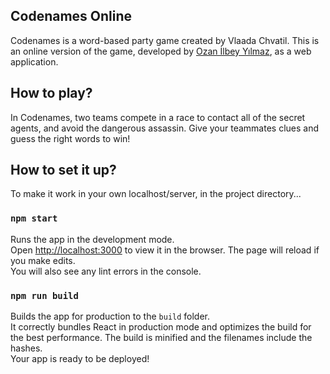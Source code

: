 ## Codenames Online

Codenames is a word-based party game created by Vlaada Chvatil. This is an online version of the game, developed by [Ozan İlbey Yılmaz](https://ozanilbey.com), as a web application.

## How to play?

In Codenames, two teams compete in a race to contact all of the secret agents, and avoid the dangerous assassin. Give your teammates clues and guess the right words to win!

## How to set it up?

To make it work in your own localhost/server, in the project directory...

### `npm start`

Runs the app in the development mode.<br />
Open [http://localhost:3000](http://localhost:3000) to view it in the browser.
The page will reload if you make edits.<br />
You will also see any lint errors in the console.

### `npm run build`

Builds the app for production to the `build` folder.<br />
It correctly bundles React in production mode and optimizes the build for the best performance.
The build is minified and the filenames include the hashes.<br />
Your app is ready to be deployed!
